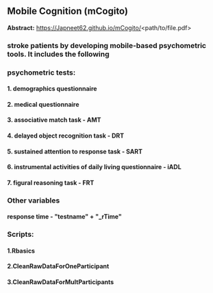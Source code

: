 ##  Mobile Cognition (mCogito) 

**Abstract:** https://Japneet62.github.io/mCogito/<path/to/file.pdf>

### stroke patients by developing mobile-based psychometric tools. It includes the following 
### psychometric tests:

#### 1. demographics questionnaire
#### 2. medical questionnaire
#### 3. associative match task - AMT
#### 4. delayed object recognition task - DRT
#### 5. sustained attention to response task - SART
#### 6. instrumental activities of daily living questionnaire - iADL 
#### 7. figural reasoning task - FRT 

### Other variables 
#### response time - "testname" + "_rTime"
  
### Scripts: 
#### 1.Rbasics
#### 2.CleanRawDataForOneParticipant
#### 3.CleanRawDataForMultParticipants



